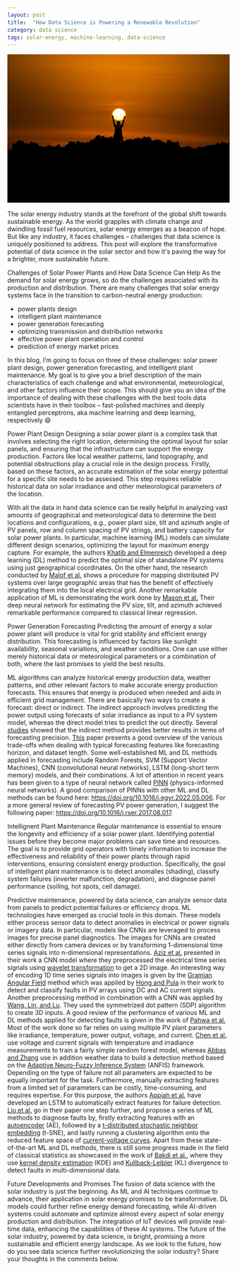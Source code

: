 ```yaml
---
layout: post
title:  "How Data Science is Powering a Renewable Revolution"
category: data science
tags: solar-energy, machine-learning, data-science
---
```

![title image](/assets/2023-09-06-how-data-science-is-powering-a-renewable-revolution/image-1.jpeg)

The solar energy industry stands at the forefront of the global shift towards sustainable energy. As the world grapples with climate change and dwindling fossil fuel resources, solar energy emerges as a beacon of hope. But like any industry, it faces challenges – challenges that data science is uniquely positioned to address. This post will explore the transformative potential of data science in the solar sector and how it's paving the way for a brighter, more sustainable future.

Challenges of Solar Power Plants and How Data Science Can Help
As the demand for solar energy grows, so do the challenges associated with its production and distribution. There are many challenges that solar energy systems face in the transition to carbon-neutral energy production:

- power plants design
- intelligent plant maintenance
- power generation forecasting
- optimizing transmission and distribution networks
- effective power plant operation and control
- prediction of energy market prices

In this blog, I’m going to focus on three of these challenges: solar power plant design, power generation forecasting, and intelligent plant maintenance. My goal is to give you a brief description of the main characteristics of each challenge and what environmental, meteorological, and other factors influence their scope. This should give you an idea of the importance of dealing with these challenges with the best tools data scientists have in their toolbox – fast-polished machines and deeply entangled perceptrons, aka machine learning and deep learning, respectively :smile:

Power Plant Design
Designing a solar power plant is a complex task that involves selecting the right location, determining the optimal layout for solar panels, and ensuring that the infrastructure can support the energy production. Factors like local weather patterns, land topography, and potential obstructions play a crucial role in the design process. Firstly, based on these factors, an accurate estimation of the solar energy potential for a specific site needs to be assessed. This step requires reliable historical data on solar irradiance and other meteorological parameters of the location.

With all the data in hand data science can be really helpful in analyzing vast amounts of geographical and meteorological data to determine the best locations and configurations, e.g., power plant size, tilt and azimuth angle of PV panels, row and column spacing of PV strings, and battery capacity for solar power plants. In particular, machine learning (ML) models can simulate different design scenarios, optimizing the layout for maximum energy capture. For example, the authors [Khatib and Elmenreich](https://doi.org/10.1155/2014/748142) developed a deep learning (DL) method to predict the optimal size of standalone PV systems using just geographical coordinates. On the other hand, the research conducted by [Malof et al.](https://www.researchgate.net/publication/331429328_Mapping_solar_array_location_size_and_capacity_using_deep_learning_and_overhead_imagery) shows a procedure for mapping distributed PV systems over large geographic areas that has the benefit of effectively integrating them into the local electrical grid. Another remarkable application of ML is demonstrating the work done by [Mason et al.](https://doi.org/10.1016/j.solener.2019.11.100) Their deep neural network for estimating the PV size, tilt, and azimuth achieved remarkable performance compared to classical linear regression.

Power Generation Forecasting
Predicting the amount of energy a solar power plant will produce is vital for grid stability and efficient energy distribution. This forecasting is influenced by factors like sunlight availability, seasonal variations, and weather conditions. One can use either merely historical data or meteorological parameters or a combination of both, where the last promises to yield the best results.

ML algorithms can analyze historical energy production data, weather patterns, and other relevant factors to make accurate energy production forecasts. This ensures that energy is produced when needed and aids in efficient grid management. There are basically two ways to create a forecast: direct or indirect. The indirect approach involves predicting the power output using forecasts of solar irradiance as input to a PV system model, whereas the direct model tries to predict the out directly. Several [studies](https://doi.org/10.1016/j.rser.2017.08.017) showed that the indirect method provides better results in terms of forecasting precision. [This](https://doi.org/10.3390%2Fs22239060) paper presents a good overview of the various trade-offs when dealing with typical forecasting features like forecasting horizon, and dataset length. Some well-established ML and DL methods applied in forecasting include Random Forests, SVM (Support Vector Machines), CNN (convolutional neural networks), LSTM (long-short term memory) models, and their combinations. A lot of attention in recent years has been given to a type of neural network called [PINN](https://doi.org/10.3390/s22030749) (physics-informed neural networks). A good comparison of PINNs with other ML and DL methods can be found here: <https://doi.org/10.1016/j.egyr.2022.05.006>. For a more general review of forecasting PV power generation, I suggest the following paper: <https://doi.org/10.1016/j.rser.2017.08.017>.

Intellignent Plant Maintenance
Regular maintenance is essential to ensure the longevity and efficiency of a solar power plant. Identifying potential issues before they become major problems can save time and resources. The goal is to provide grid operators with timely information to increase the effectiveness and reliability of their power plants through rapid interventions, ensuring consistent energy production. Specifically, the goal of intelligent plant maintenance is to detect anomalies (shading), classify system failures (inverter malfunction, degradation), and diagnose panel performance (soiling, hot spots, cell damage).

Predictive maintenance, powered by data science, can analyze sensor data from panels to predict potential failures or efficiency drops. ML technologies have emerged as crucial tools in this domain. These models either process sensor data to detect anomalies in electrical or power signals or imagery data. In particular, models like CNNs are leveraged to process images for precise panel diagnostics. The images for CNNs are created either directly from camera devices or by transforming 1-dimensional time series signals into n-dimensional representations. [Aziz et al.](https://doi.org/10.1109/ACCESS.2020.2977116) presented in their work a CNN model where they preprocessed the electrical time series signals using [wavelet transformation](https://en.wikipedia.org/wiki/Wavelet_transform) to get a 2D image. An interesting way of encoding 1D time series signals into images is given by the [Gramian Angular Field](https://medium.com/analytics-vidhya/encoding-time-series-as-images-b043becbdbf3) method which was applied by [Hong and Pula](https://doi.org/10.1016/j.energy.2022.123391) in their work to detect and classify faults in PV arrays using DC and AC current signals. Another preprocessing method in combination with a CNN was applied by [Wang, Lin, and Lu](https://doi.org/10.3390/en15176449). They used the symmetrized dot pattern (SDP) algorithm to create 3D inputs. A good review of the performance of various ML and DL methods applied for detecting faults is given in the work of [Pahwa et al.](https://doi.org/10.1109/SPIN48934.2020.9071223) Most of the work done so far relies on using multiple PV plant parameters like irradiance, temperature, power output, voltage, and current. [Chen et al.](https://doi.org/10.1016/j.enconman.2018.10.040) use voltage and current signals with temperature and irradiance measurements to train a fairly simple random forest model, whereas [Abbas and Zhang](https://doi.org/10.1016/j.egyr.2021.04.059) use in addition weather data to build a detection method based on the [Adaptive Neuro-Fuzzy Inference System](https://en.wikipedia.org/wiki/Adaptive_neuro_fuzzy_inference_system) (ANFIS) framework. Depending on the type of failure not all parameters are expected to be equally important for the task. Furthermore, manually extracting features from a limited set of parameters can be costly, time-consuming, and requires expertise. For this purpose, the authors [Appiah et al.](https://doi.org/10.1109/ACCESS.2019.2902949) have developed an LSTM to automatically extract features for failure detection. [Liu et al.](https://doi.org/10.1016/j.enconman.2021.114603) go in their paper one step further, and propose a series of ML methods to diagnose faults by, firstly extracting features with an [autoencoder](https://en.wikipedia.org/wiki/Autoencoder) (AE), followed by a [t-distributed stochastic neighbor embedding](https://en.wikipedia.org/wiki/T-distributed_stochastic_neighbor_embedding) (t-SNE), and lastly running a clustering algorithm onto the reduced feature space of [current-voltage curves](https://www.alternative-energy-tutorials.com/photovoltaics/solar-cell-i-v-characteristic.html). Apart from these state-of-the-art ML and DL methods, there is still some progress made in the field of classical statistics as showcased in the work of [Bakdi et al.](https://doi.org/10.1016/j.ijepes.2020.106457), where they use [kernel density estimation](https://en.wikipedia.org/wiki/Kernel_density_estimation) (KDE) and [Kullback-Leibler](https://en.wikipedia.org/wiki/Kullback%E2%80%93Leibler_divergence) (KL) divergence to detect faults in multi-dimensional data.

Future Developments and Promises
The fusion of data science with the solar industry is just the beginning. As ML and AI techniques continue to advance, their application in solar energy promises to be transformative. DL models could further refine energy demand forecasting, while AI-driven systems could automate and optimize almost every aspect of solar energy production and distribution. The integration of IoT devices will provide real-time data, enhancing the capabilities of these AI systems. The future of the solar industry, powered by data science, is bright, promising a more sustainable and efficient energy landscape. As we look to the future, how do you see data science further revolutionizing the solar industry? Share your thoughts in the comments below.
